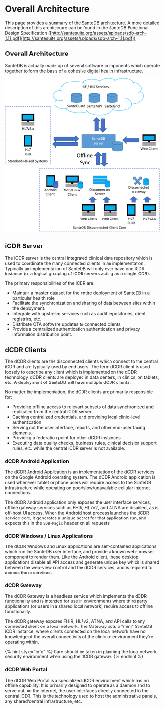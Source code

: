 # Overall Architecture

This page provides a summary of the SanteDB architecture. A more detailed description of this architecture can be found in the SanteDB Functional Design Specification ([http://santesuite.org/assets/uploads/sdb-arch-1.11.pdf](http://santesuite.org/assets/uploads/sdb-arch-1.11.pdf))

## Overall Architecture

SanteDB is actually made up of several software components which operate together to form the basis of a cohesive digital health infrastructure.&#x20;

![](<../.gitbook/assets/image (122).png>)

## iCDR Server

The iCDR server is the central integrated clinical data repository which is used to coordinate the many connected clients in an implementation. Typically an implementation of SanteDB will only ever have one iCDR instance (or a logical grouping of iCDR servers acting as a single iCDR).

The primary responsibilities of the iCDR are:

* Maintain a master dataset for the entire deployment of SanteDB in a particular health role.
* Facilitate the synchronization and sharing of data between sites within the deployment.
* Integrate with upstream services such as audit repositories, client registries, etc.
* Distribute OTA software updates to connected clients
* Provide a centralized authentication authentication and privacy information distribution point.

## dCDR Clients

The dCDR clients are the disconnected clients which connect to the central iCDR and are typically used by end users. The term dCDR client is used loosely to describe any client which is implemented on the dCDR technology. dCDR clients are deployed in data centers, in clinics, on tablets, etc. A deployment of SanteDB will have multiple dCDR clients.

No matter the implementation, the dCDR clients are primarily responsible for:

* Providing offline access to relevant subsets of data synchronized and replicated from the central iCDR server.
* Caching centralized credentials, and providing local clinic-level authentication
* Serving out the user interface, reports, and other end-user facing elements.
* Providing a federation point for other dCDR instances
* Executing data quality checks, business rules, clinical decision support rules, etc. while the central iCDR server is not available.

### dCDR Android Application

The dCDR Android Application is an implementation of the dCDR services on the Google Android operating system. The dCDR Android application is used whenever tablet or phone users will require access to the SanteDB infrastructure while operating on poor/slow/unavailable cellular internet connections.

The dCDR Android application only exposes the user interface services, offline gateway services such as FHIR, HL7v2, and ATNA are disabled, as is off-host UI access. When the Android host process launches the dCDR service core, it generates a unique secret for that application run, and expects this in the `SDB-Magic` header on all requests.

### dCDR Windows / Linux Applications

The dCDR Windows and Linux applications are self-contained applications which run the SanteDB user interface, and provide a known web-browser component to render them. Like the Android client, these desktop applications disable all API access and generate unique key which is shared between the web-view control and the dCDR services, and is required to access those services.

### dCDR Gateway

The dCDR Gateway is a headless service which implements the dCDR functionality and is intended for use in environments where third party applications (or users in a shared local network) require access to offline functionality.&#x20;

The dCDR gateway exposes FHIR, HL7v2, ATNA, and API calls to any connected client on a local network. The Gateway acts a "mini" SanteDB  iCDR instance, where clients connected on the local network have no knowledge of the overall connectivity of the clinic or environment they're operating within.

{% hint style="info" %}
Care should be taken in planning the local network security environment when using the dCDR gateway.
{% endhint %}

### dCDR Web Portal

The dCDR Web Portal is a specialized dCDR environment which has no offline capability. It is primarily designed to operate as a daemon and to serve out, on the internet, the user interfaces directly connected to the central iCDR. This is the technology used to host the administrative panels, any shared/central infrastructure, etc.

